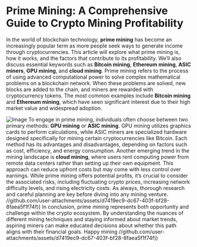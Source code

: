 # Prime Mining: A Comprehensive Guide to Crypto Mining Profitability
In the world of blockchain technology, **prime mining** has become an increasingly popular term as more people seek ways to generate income through cryptocurrencies. This article will explore what prime mining is, how it works, and the factors that contribute to its profitability. We’ll also discuss essential keywords such as **Bitcoin mining**, **Ethereum mining**, **ASIC miners**, **GPU mining**, and **cloud mining**.
Prime mining refers to the process of using advanced computational power to solve complex mathematical problems on a blockchain network. When these problems are solved, new blocks are added to the chain, and miners are rewarded with cryptocurrency tokens. The most common examples include **Bitcoin mining** and **Ethereum mining**, which have seen significant interest due to their high market value and widespread adoption.

![Image](https://github.com/user-attachments/assets/d7419ec9-dc67-403f-bf28-8faea5f1f74f)
To engage in prime mining, individuals often choose between two primary methods: **GPU mining** or **ASIC mining**. GPU mining utilizes graphics cards to perform calculations, while ASIC miners are specialized hardware designed specifically for mining certain cryptocurrencies like Bitcoin. Each method has its advantages and disadvantages, depending on factors such as cost, efficiency, and energy consumption.
Another emerging trend in the mining landscape is **cloud mining**, where users rent computing power from remote data centers rather than setting up their own equipment. This approach can reduce upfront costs but may come with less control over earnings.
While prime mining offers potential profits, it’s crucial to consider the associated risks, including fluctuating crypto prices, increasing network difficulty levels, and rising electricity costs. As always, thorough research and careful planning are key before diving into any mining venture.
 //github.com/user-attachments/assets/d7419ec9-dc67-403f-bf28-8faea5f1f74f))
In conclusion, prime mining represents both opportunity and challenge within the crypto ecosystem. By understanding the nuances of different mining techniques and staying informed about market trends, aspiring miners can make educated decisions about whether this path aligns with their financial goals. Happy mining //github.com/user-attachments/assets/d7419ec9-dc67-403f-bf28-8faea5f1f74f))
